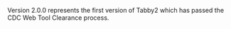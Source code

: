 Version 2.0.0 represents the first version of Tabby2 which has 
passed the CDC Web Tool Clearance process. 
